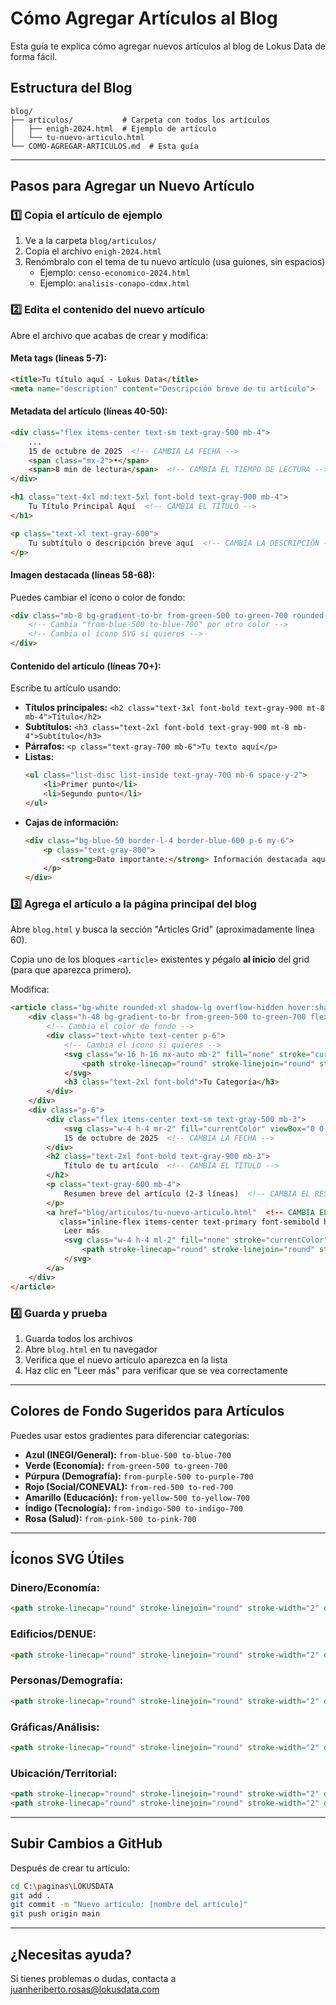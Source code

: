 # Cómo Agregar Artículos al Blog

Esta guía te explica cómo agregar nuevos artículos al blog de Lokus Data de forma fácil.

## Estructura del Blog

```
blog/
├── articulos/           # Carpeta con todos los artículos
│   ├── enigh-2024.html  # Ejemplo de artículo
│   └── tu-nuevo-articulo.html
└── COMO-AGREGAR-ARTICULOS.md  # Esta guía
```

---

## Pasos para Agregar un Nuevo Artículo

### 1️⃣ Copia el artículo de ejemplo

1. Ve a la carpeta `blog/articulos/`
2. Copia el archivo `enigh-2024.html`
3. Renómbralo con el tema de tu nuevo artículo (usa guiones, sin espacios)
   - Ejemplo: `censo-economico-2024.html`
   - Ejemplo: `analisis-conapo-cdmx.html`

### 2️⃣ Edita el contenido del nuevo artículo

Abre el archivo que acabas de crear y modifica:

#### **Meta tags (líneas 5-7):**
```html
<title>Tu título aquí - Lokus Data</title>
<meta name="description" content="Descripción breve de tu artículo">
```

#### **Metadata del artículo (líneas 40-50):**
```html
<div class="flex items-center text-sm text-gray-500 mb-4">
    ...
    15 de octubre de 2025  <!-- CAMBIA LA FECHA -->
    <span class="mx-2">•</span>
    <span>8 min de lectura</span>  <!-- CAMBIA EL TIEMPO DE LECTURA -->
</div>

<h1 class="text-4xl md:text-5xl font-bold text-gray-900 mb-4">
    Tu Título Principal Aquí  <!-- CAMBIA EL TÍTULO -->
</h1>

<p class="text-xl text-gray-600">
    Tu subtítulo o descripción breve aquí  <!-- CAMBIA LA DESCRIPCIÓN -->
</p>
```

#### **Imagen destacada (líneas 58-68):**
Puedes cambiar el ícono o color de fondo:
```html
<div class="mb-8 bg-gradient-to-br from-green-500 to-green-700 rounded-xl h-96...">
    <!-- Cambia "from-blue-500 to-blue-700" por otro color -->
    <!-- Cambia el ícono SVG si quieres -->
</div>
```

#### **Contenido del artículo (líneas 70+):**
Escribe tu artículo usando:

- **Títulos principales:** `<h2 class="text-3xl font-bold text-gray-900 mt-8 mb-4">Título</h2>`
- **Subtítulos:** `<h3 class="text-2xl font-bold text-gray-900 mt-8 mb-4">Subtítulo</h3>`
- **Párrafos:** `<p class="text-gray-700 mb-6">Tu texto aquí</p>`
- **Listas:**
  ```html
  <ul class="list-disc list-inside text-gray-700 mb-6 space-y-2">
      <li>Primer punto</li>
      <li>Segundo punto</li>
  </ul>
  ```
- **Cajas de información:**
  ```html
  <div class="bg-blue-50 border-l-4 border-blue-600 p-6 my-6">
      <p class="text-gray-800">
          <strong>Dato importante:</strong> Información destacada aquí
      </p>
  </div>
  ```

### 3️⃣ Agrega el artículo a la página principal del blog

Abre `blog.html` y busca la sección "Articles Grid" (aproximadamente línea 60).

Copia uno de los bloques `<article>` existentes y pégalo **al inicio** del grid (para que aparezca primero).

Modifica:

```html
<article class="bg-white rounded-xl shadow-lg overflow-hidden hover:shadow-2xl transition transform hover:-translate-y-1">
    <div class="h-48 bg-gradient-to-br from-green-500 to-green-700 flex items-center justify-center">
        <!-- Cambia el color de fondo -->
        <div class="text-white text-center p-6">
            <!-- Cambia el ícono si quieres -->
            <svg class="w-16 h-16 mx-auto mb-2" fill="none" stroke="currentColor" viewBox="0 0 24 24">
                <path stroke-linecap="round" stroke-linejoin="round" stroke-width="2" d="..."/>
            </svg>
            <h3 class="text-2xl font-bold">Tu Categoría</h3>
        </div>
    </div>
    <div class="p-6">
        <div class="flex items-center text-sm text-gray-500 mb-3">
            <svg class="w-4 h-4 mr-2" fill="currentColor" viewBox="0 0 20 20">...</svg>
            15 de octubre de 2025  <!-- CAMBIA LA FECHA -->
        </div>
        <h2 class="text-2xl font-bold text-gray-900 mb-3">
            Título de tu artículo  <!-- CAMBIA EL TÍTULO -->
        </h2>
        <p class="text-gray-600 mb-4">
            Resumen breve del artículo (2-3 líneas)  <!-- CAMBIA EL RESUMEN -->
        </p>
        <a href="blog/articulos/tu-nuevo-articulo.html"  <!-- CAMBIA EL ENLACE -->
           class="inline-flex items-center text-primary font-semibold hover:text-secondary transition">
            Leer más
            <svg class="w-4 h-4 ml-2" fill="none" stroke="currentColor" viewBox="0 0 24 24">
                <path stroke-linecap="round" stroke-linejoin="round" stroke-width="2" d="M9 5l7 7-7 7"/>
            </svg>
        </a>
    </div>
</article>
```

### 4️⃣ Guarda y prueba

1. Guarda todos los archivos
2. Abre `blog.html` en tu navegador
3. Verifica que el nuevo artículo aparezca en la lista
4. Haz clic en "Leer más" para verificar que se vea correctamente

---

## Colores de Fondo Sugeridos para Artículos

Puedes usar estos gradientes para diferenciar categorías:

- **Azul (INEGI/General):** `from-blue-500 to-blue-700`
- **Verde (Economía):** `from-green-500 to-green-700`
- **Púrpura (Demografía):** `from-purple-500 to-purple-700`
- **Rojo (Social/CONEVAL):** `from-red-500 to-red-700`
- **Amarillo (Educación):** `from-yellow-500 to-yellow-700`
- **Índigo (Tecnología):** `from-indigo-500 to-indigo-700`
- **Rosa (Salud):** `from-pink-500 to-pink-700`

---

## Íconos SVG Útiles

### Dinero/Economía:
```html
<path stroke-linecap="round" stroke-linejoin="round" stroke-width="2" d="M12 8c-1.657 0-3 .895-3 2s1.343 2 3 2 3 .895 3 2-1.343 2-3 2m0-8c1.11 0 2.08.402 2.599 1M12 8V7m0 1v8m0 0v1m0-1c-1.11 0-2.08-.402-2.599-1M21 12a9 9 0 11-18 0 9 9 0 0118 0z"/>
```

### Edificios/DENUE:
```html
<path stroke-linecap="round" stroke-linejoin="round" stroke-width="2" d="M19 21V5a2 2 0 00-2-2H7a2 2 0 00-2 2v16m14 0h2m-2 0h-5m-9 0H3m2 0h5M9 7h1m-1 4h1m4-4h1m-1 4h1m-5 10v-5a1 1 0 011-1h2a1 1 0 011 1v5m-4 0h4"/>
```

### Personas/Demografía:
```html
<path stroke-linecap="round" stroke-linejoin="round" stroke-width="2" d="M17 20h5v-2a3 3 0 00-5.356-1.857M17 20H7m10 0v-2c0-.656-.126-1.283-.356-1.857M7 20H2v-2a3 3 0 015.356-1.857M7 20v-2c0-.656.126-1.283.356-1.857m0 0a5.002 5.002 0 019.288 0M15 7a3 3 0 11-6 0 3 3 0 016 0zm6 3a2 2 0 11-4 0 2 2 0 014 0zM7 10a2 2 0 11-4 0 2 2 0 014 0z"/>
```

### Gráficas/Análisis:
```html
<path stroke-linecap="round" stroke-linejoin="round" stroke-width="2" d="M9 19v-6a2 2 0 00-2-2H5a2 2 0 00-2 2v6a2 2 0 002 2h2a2 2 0 002-2zm0 0V9a2 2 0 012-2h2a2 2 0 012 2v10m-6 0a2 2 0 002 2h2a2 2 0 002-2m0 0V5a2 2 0 012-2h2a2 2 0 012 2v14a2 2 0 01-2 2h-2a2 2 0 01-2-2z"/>
```

### Ubicación/Territorial:
```html
<path stroke-linecap="round" stroke-linejoin="round" stroke-width="2" d="M17.657 16.657L13.414 20.9a1.998 1.998 0 01-2.827 0l-4.244-4.243a8 8 0 1111.314 0z"/>
<path stroke-linecap="round" stroke-linejoin="round" stroke-width="2" d="M15 11a3 3 0 11-6 0 3 3 0 016 0z"/>
```

---

## Subir Cambios a GitHub

Después de crear tu artículo:

```bash
cd C:\paginas\LOKUSDATA
git add .
git commit -m "Nuevo artículo: [nombre del artículo]"
git push origin main
```

---

## ¿Necesitas ayuda?

Si tienes problemas o dudas, contacta a juanheriberto.rosas@lokusdata.com

